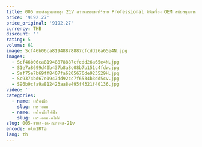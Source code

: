 ```yaml
---
title: 005 ขายส่งคุณภาพสูง 21V สว่านกระแทกไร้สาย Professional มินิเครื่อง OEM สนับสนุนแหล่งจ่ายไฟแบตเตอรี่
price: '9192.27'
price_original: '9192.27'
currency: THB
discount: ''
rating: 5
volume: 61
image: Scf46b06ca81948878887cfcdd26a65e4N.jpg
images:
  - Scf46b06ca81948878887cfcdd26a65e4N.jpg
  - S1e7a8699d40b437b8a8c08b7b151c4fdw.jpg
  - Saf75e7b69ff8407fa6205676de923529H.jpg
  - Sc9374bd67e1947dd92cc7f6534b3dd5cv.jpg
  - S96b9cfa9a812423aa8e495f4321f40136.jpg
video: ''
categories:
  - name: เครื่องมือ
    slug: เคร-องม
  - name: เครื่องมือไฟฟ้า
    slug: เคร-องม-อไฟฟ
slug: 005-ขายส-งค-ณภาพส-21v
encode: olm1RTa
lang: th
---
```

  